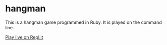 # hangman
This is a hangman game programmed in Ruby. It is played on the command line.

[Play live on Repl.it](https://repl.it/@anthdev/hangman-1)